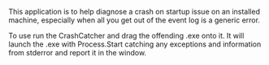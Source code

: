 This application is to help diagnose a crash on startup issue on an installed machine, especially when all you get out of the event log is a generic error.

To use run the CrashCatcher and drag the offending .exe onto it. It will launch the .exe with Process.Start catching any exceptions and information from stderror and report it in the window.